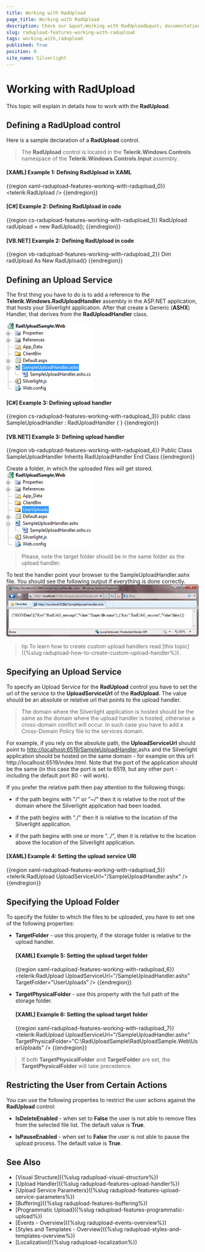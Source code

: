 ```yaml
---
title: Working with RadUpload
page_title: Working with RadUpload
description: Check our &quot;Working with RadUpload&quot; documentation article for the RadUpload WPF control.
slug: radupload-features-working-with-radupload
tags: working,with,radupload
published: True
position: 0
site_name: Silverlight
---
```


# Working with RadUpload

This topic will explain in details how to work with the __RadUpload__.	  

## Defining a RadUpload control

Here is a sample declaration of a __RadUpload__ control.		

>The __RadUpload__ control is located in the __Telerik.Windows.Controls__ namespace of the __Telerik.Windows.Controls.Input__ assembly.		  

#### __[XAML] Example 1: Defining RadUpload in XAML__  
{{region xaml-radupload-features-working-with-radupload_0}}
	<telerik:RadUpload />
{{endregion}}

#### __[C#] Example 2: Defining RadUpload in code__  
{{region cs-radupload-features-working-with-radupload_1}}
	RadUpload radUpload = new RadUpload();
{{endregion}}

#### __[VB.NET] Example 2: Defining RadUpload in code__  
{{region vb-radupload-features-working-with-radupload_2}}
	Dim radUpload As New RadUpload()
{{endregion}}

## Defining an Upload Service

The first thing you have to do is to add a reference to the __Telerik.Windows.RadUploadHandler__ assembly in the ASP.NET application, that hosts your Silverlight application. After that create a Generic (__ASHX__) Handler, that derives from the __RadUploadHandler__ class.

![](images/RadUpload_GettingStarted_01.png)

#### __[C#] Example 3: Defining upload handler__  
{{region cs-radupload-features-working-with-radupload_3}}
	public class SampleUploadHandler : RadUploadHandler
	{
	}
{{endregion}}

#### __[VB.NET] Example 3: Defining upload handler__  
{{region vb-radupload-features-working-with-radupload_4}}
	Public Class SampleUploadHandler
	 Inherits RadUploadHandler
	End Class
{{endregion}}

Create a folder, in which the uploaded files will get stored.
![](images/RadUpload_GettingStarted_02.png)

>Please, note the target folder should be in the same folder as the upload handler.

To test the handler point your browser to the SampleUploadHandler.ashx file. You should see the following output if everything is done correctly.
![](images/RadUpload_GettingStarted_03.png)

>tip To learn how to create custom upload handlers read [this topic]({%slug radupload-how-to-create-custom-upload-handler%}).		  

## Specifying an Upload Service

To specify an Upload Service for the __RadUpload__ control you have to set the url of the service to the __UploadServiceUrl__ of the __RadUpload__. The value should be an absolute or relative url that points to the upload handler.		

>The domain where the Silverlight application is hosted should be the same as the domain where the upload handler is hosted, otherwise a cross-domain conflict will occur. In such case you have to add a Cross-Domain Policy file to the services domain.

For example, if you rely on the absolute path, the __UploadServiceUrl__ should point to [http://localhost:6519/SampleUploadHandler.](http://localhos6519/SampleUploadHandler.ashx)ashx and the Silverlight application should be hosted on the same domain - for example on this url: http://localhost:6519/index.html. Note that the port of the application should be the same (in this case the port is set to 6519, but any other port - including the default port 80 - will work).		

If you prefer the relative path then pay attention to the following things: 

* if the path begins with "/" or "~/" then it is relative to the root of the domain where the Silverlight application had been loaded.

* if the path begins with "./" then it is relative to the location of the Silverlight application.

* if the path begins with one or more "../", then it is relative to the location above the location of the Silverlight application.

#### __[XAML] Example 4: Setting the upload service URI__  
{{region xaml-radupload-features-working-with-radupload_5}}
	<telerik:RadUpload UploadServiceUrl="/SampleUploadHandler.ashx" />
{{endregion}}

## Specifying the Upload Folder

To specify the folder to which the files to be uploaded, you have to set one of the following properties:

* __TargetFolder__ - use this property, if the storage folder is relative to the upload handler.			

	#### __[XAML] Example 5: Setting the upload target folder__  
	{{region xaml-radupload-features-working-with-radupload_6}}
		<telerik:RadUpload UploadServiceUrl="/SampleUploadHandler.ashx"
						   TargetFolder="UserUploads" />
	{{endregion}}

* __TargetPhysicalFolder__ - use this property with the full path of the storage folder.			

	#### __[XAML] Example 6: Setting the upload target folder__  
	{{region xaml-radupload-features-working-with-radupload_7}}
		<telerik:RadUpload UploadServiceUrl="/SampleUploadHandler.ashx"
						   TargetPhysicalFolder="C:\RadUploadSample\RadUploadSample.Web\UserUploads" />
	{{endregion}}

>If both __TargetPhysicalFolder__ and __TargetFolder__ are set, the __TargetPhysicalFolder__ will take precedence.		  

## Restricting the User from Certain Actions

You can use the following properties to restrict the user actions against the __RadUpload__ control:		

* __IsDeleteEnabled__ - when set to __False__ the user is not able to remove files from the selected file list. The default value is __True__.			

* __IsPauseEnabled__ - when set to __False__ the user is not able to pause the upload process. The default value is __True__.			

## See Also  
 * [Visual Structure]({%slug radupload-visual-structure%})
 * [Upload Handler]({%slug radupload-features-upload-handler%})
 * [Upload Service Parameters]({%slug radupload-features-upload-service-parameters%})
 * [Buffering]({%slug radupload-features-buffering%})
 * [Programmatic Upload]({%slug radupload-features-programmatic-upload%})
 * [Events - Overview]({%slug radupload-events-overview%})
 * [Styles and Templates - Overview]({%slug radupload-styles-and-templates-overview%})
 * [Localization]({%slug radupload-localization%})
 